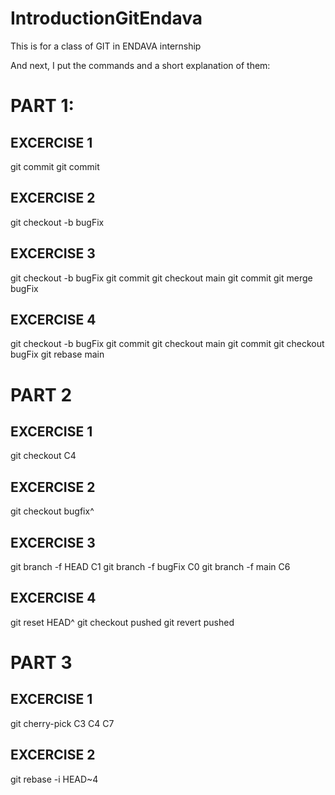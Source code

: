 # IntroductionGitEndava
This is for a class of GIT in ENDAVA internship

And next, I put the commands and a short explanation of them:

# PART 1:
## EXCERCISE 1
git commit
git commit

## EXCERCISE 2
git checkout -b bugFix

## EXCERCISE 3
git checkout -b bugFix
git commit
git checkout main
git commit
git merge bugFix

## EXCERCISE 4
git checkout -b bugFix
git commit
git checkout main
git commit
git checkout bugFix
git rebase main

# PART 2
## EXCERCISE 1
git checkout C4

## EXCERCISE 2
git checkout bugfix^

## EXCERCISE 3
git branch -f HEAD C1
git branch -f bugFix C0
git branch -f main C6

## EXCERCISE 4
git reset HEAD^
git checkout pushed
git revert pushed

# PART 3
## EXCERCISE 1
git cherry-pick C3 C4 C7

## EXCERCISE 2
git rebase -i HEAD~4